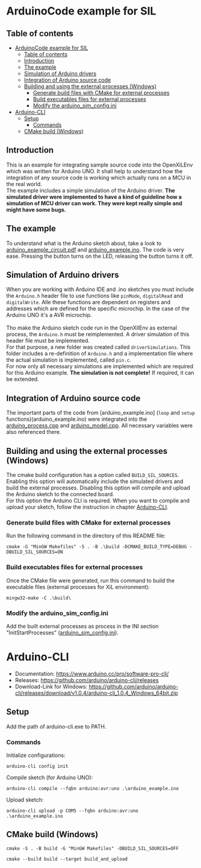 # ArduinoCode example for SIL

## Table of contents
- [ArduinoCode example for SIL](#arduinocode-example-for-sil)
  - [Table of contents](#table-of-contents)
  - [Introduction](#introduction)
  - [The example](#the-example)
  - [Simulation of Arduino drivers](#simulation-of-arduino-drivers)
  - [Integration of Arduino source code](#integration-of-arduino-source-code)
  - [Building and using the external processes (Windows)](#building-and-using-the-external-processes-windows)
    - [Generate build files with CMake for external processes](#generate-build-files-with-cmake-for-external-processes)
    - [Build executables files for external processes](#build-executables-files-for-external-processes)
    - [Modify the arduino\_sim\_config.ini](#modify-the-arduino_sim_configini)
- [Arduino-CLI](#arduino-cli)
  - [Setup](#setup)
    - [Commands](#commands)
  - [CMake build (Windows)](#cmake-build-windows)


## Introduction
This is an example for integrating sample source code into the OpenXiLEnv which was written for Arduino UNO. It shall help to understand how the integration of any source code is working which actually runs on a MCU in the real world. <br>
The example includes a simple simulation of the Arduino driver. **The simulated driver were implemented to have a kind of guideline how a simulation of MCU driver can work. They were kept really simple and might have some bugs.**


## The example
To understand what is the Arduino sketch about, take a look to [arduino_example_circuit.pdf](arduino_example_circuit.pdf) and [arduino_example.ino](arduino_example.ino). The code is very ease. Pressing the button turns on the LED, releasing the button turns it off.


## Simulation of Arduino drivers
When you are working with Arduino IDE and .ino sketches you must include the `Arduino.h` header file to use functions like `pinMode`, `digitalRead` and `digitalWrite`. Alle these functions are dependent on registers and addresses which are defined for the specific microchip. In the case of the Arduino UNO it's a AVR microchip. <br><br>
Tho make the Arduino sketch code run in the OpenXilEnv as external process, the `Arduino.h` must be reimplemented. A driver simulation of this header file must be implemented. <br>
For that purpose, a new folder was created called `driverSimulations`. This folder includes a re-definition of `Arduino.h` and a implementation file where the actual simulation is implemented, called `pin.c`. <br>
For now only all necessary simulations are implemented which are required for this Arduino example. **The simulation is not complete!** If required, it can be extended.


## Integration of Arduino source code
The important parts of the code from [arduino_example.ino] (`loop` and `setup` functions)(arduino_example.ino) were integrated into the [arduino_process.cpp](xil_sources/arduino_process.cpp) and [arduino_model.cpp](xil_sources/arduino_model.cpp). All necessary variables were also referenced there.


## Building and using the external processes (Windows)

The cmake build configuration has a option called `BUILD_SIL_SOURCES`. Enabling this option will automatically include the simulated drivers and build the external processes. Disabling this option will compile and upload the Arduino sketch to the connected board. <br>
For this option the Arduino CLI is required. When you want to compile and upload your sketch, follow the instruction in chapter [Arduino-CLI](#arduino-cli). 

### Generate build files with CMake for external processes
Run the following command in the directory of this README file:

    cmake -G "MinGW Makefiles" -S . -B .\build -DCMAKE_BUILD_TYPE=DEBUG -DBUILD_SIL_SOURCES=ON


### Build executables files for external processes
Once the CMake file were generated, run this command to build the executable files (external processes for XiL environment):

    mingw32-make -C .\build\


### Modify the arduino_sim_config.ini
Add the built external processes as process in the INI section "InitStartProcesses" ([arduino_sim_config.ini](arduino_sim_config.ini)).


# Arduino-CLI
- Documentation: https://www.arduino.cc/pro/software-pro-cli/
- Releases: https://github.com/arduino/arduino-cli/releases
- Download-Link for Windows: https://github.com/arduino/arduino-cli/releases/download/v1.0.4/arduino-cli_1.0.4_Windows_64bit.zip


## Setup
Add the path of arduino-cli.exe to PATH.
 

### Commands
 
Initialize configurations:
 
    arduino-cli config init
 
 
Compile sketch (for Arduino UNO):
 
    arduino-cli compile --fqbn arduino:avr:uno .\arduino_example.ino
 
 
Upload sketch:
 
    arduino-cli upload -p COM5 --fqbn arduino:avr:uno .\arduino_example.ino
 
## CMake build (Windows)
 
    cmake -S . -B build -G "MinGW Makefiles" -DBUILD_SIL_SOURCES=OFF
 
    cmake --build build --target build_and_upload